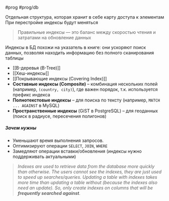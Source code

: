 #prog #prog/db 

Отдельная структура, которая хранит в себе карту доступа к элементам
При перестройке индексы будут меняться
> Правильные индексы — это баланс между скоростью чтения и затратами на обновление данных

Индексы в БД похожи на указатель в книге: они ускоряют поиск данных, позволяя находить информацию без полного сканирования таблицы

- [[B-деревья (B-Tree)]]
- [[Хеш-индексы]]
- [[Покрывающие индексы (Covering Index)]]
- **Составные индексы (Composite)** – комбинация нескольких полей (например, `(country, city)`), где важен порядок, т.к. используется префикс индекса
- **Полнотекстовые индексы** – для поиска по тексту (например, `MATCH ... AGAINST` в MySQL)
- **Пространственные индексы** (GiST в PostgreSQL) – для геоданных (поиск в радиусе, пересечения полигонов)
##### Зачем нужны
- Уменьшают время выполнения запросов.
- Оптимизируют операции `SELECT`, `JOIN`, `WHERE`
- Замедляют операции вставки/обновления (индексы нужно поддерживать актуальными)

> *Indexes are used to retrieve data from the database more quickly than otherwise. The users cannot see the indexes, they are just used to speed up searches/queries. Updating a table with indexes takes more time than updating a table without (because the indexes also need an update). So, only create indexes on columns that will be **frequently searched against**.*
